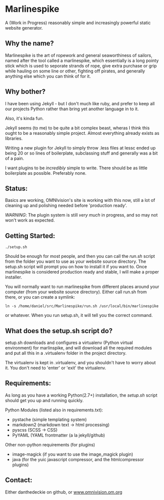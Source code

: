 # Marlinespike

A (Work in Progress) reasonably simple and increasingly powerful static website generator.

## Why the name?

Marlinespike is the art of ropework and general seaworthiness of sailors,
named after the tool called a marlinespike, which essentially is a long pointy
stick which is used to seporate strands of rope, give extra purchase or grip
while hauling on some line or other, fighting off pirates, and generally
anything else which you can think of for it.

## Why bother?

I have been using Jekyll - but I don't much like ruby, and prefer to keep
all our projects Python rather than bring yet another language in to it.

Also, it's kinda fun.

Jekyll seems (to me) to be quite a bit complex beast, wheras I think this
ought to be a reasonably simple project.  Almost everything already exists as
libraries.

Writing a new plugin for Jekyll to simply throw .less files at lessc ended up being
20 or so lines of boilerplate, subclassing stuff and generally was a bit of a pain.

I want plugins to be *incredibly* simple to write.  There should be as little
boilerplate as possible. Preferably none.

## Status:

Basics are working, OMNIvision's site is working with this now,
still a lot of cleaning up and polishing needed before 'production ready'.

_WARNING_: The plugin system is still *very much* in progress, and so may not
won't work as expected.

## Getting Started:

    ./setup.sh

Should be enough for most people, and then you can call the *run.sh* script from the folder
you want to use as your website source directory.  The setup.sh script will prompt you on
how to install it if you want to.  Once marlinespike is considered production ready and
stable, I will make a proper installer.

You will normally want to run marlinespike from different places around your computer (from your website source directory).  Either call run.sh from there, or you can create a symlink:

    ln -s /home/daniel/src/Marlinespike/run.sh /usr/local/bin/marlinespike

or whatever.  When you run setup.sh, it will tell you the correct command.

## What does the setup.sh script do?

setup.sh downloads and configures a virtualenv (Python virtual environment) for marlinspike,
and will download all the required modules and put all this in a .virtualenv folder in
the project directory.

The virtualenv is kept in .virtualenv, and you shouldn't have to worry about it.
You don't need to 'enter' or 'exit' the virtualenv.

## Requirements:

As long as you have a working Python(2.7+) installation, the *setup.sh* script should
get you up and running quickly.

Python Modules (listed also in requirements.txt):

- pystache (simple templating system)
- markdown2 (markdown text -> html processing)
- pyscss (SCSS -> CSS)
- PyYAML (YAML frontmatter (a la jekyll/github)

Other non-python requirements (for plugins)

- image-magick (if you want to use the image_magick plugin)
- java (for the yuic javascript compressor, and the htmlcompressor plugins)

## Contact:

Either danthedeckie on github, or www.omnivision.om.org
